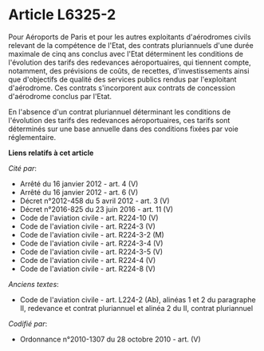# Article L6325-2

Pour Aéroports de Paris et pour les autres exploitants d'aérodromes civils relevant de la compétence de l'Etat, des contrats
pluriannuels d'une durée maximale de cinq ans conclus avec l'Etat déterminent les conditions de l'évolution des tarifs des
redevances aéroportuaires, qui tiennent compte, notamment, des prévisions de coûts, de recettes, d'investissements ainsi que
d'objectifs de qualité des services publics rendus par l'exploitant d'aérodrome. Ces contrats s'incorporent aux contrats de
concession d'aérodrome conclus par l'Etat.

En l'absence d'un contrat pluriannuel déterminant les conditions de l'évolution des tarifs des redevances aéroportuaires, ces
tarifs sont déterminés sur une base annuelle dans des conditions fixées par voie réglementaire.

**Liens relatifs à cet article**

_Cité par_:

  - Arrêté du 16 janvier 2012 - art. 4 (V)
  - Arrêté du 16 janvier 2012 - art. 6 (V)
  - Décret n°2012-458  du 5 avril 2012 - art. 3 (V)
  - Décret n°2016-825 du 23 juin 2016 - art. 11 (V)
  - Code de l'aviation civile - art. R224-10 (V)
  - Code de l'aviation civile - art. R224-3 (V)
  - Code de l'aviation civile - art. R224-3-2 (M)
  - Code de l'aviation civile - art. R224-3-4 (V)
  - Code de l'aviation civile - art. R224-3-5 (V)
  - Code de l'aviation civile - art. R224-4 (V)
  - Code de l'aviation civile - art. R224-8 (V)

_Anciens textes_:

  - Code de l'aviation civile - art. L224-2 (Ab), alinéas 1 et 2 du paragraphe II, redevance et contrat pluriannuel et alinéa 2 du II, contrat pluriannuel

_Codifié par_:

  - Ordonnance n°2010-1307 du 28 octobre 2010 - art. (V)
